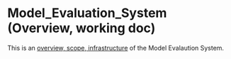 # Model_Evaluation_System (Overview, working doc)
This is an [overview, scope, infrastructure](https://juanzuloaga.github.io/Model_evaluation_System/docs/index.html) of the Model Evalaution System.
